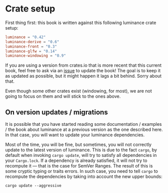 # Crate setup

First thing first: this book is written against this following luminance crate setup:

```toml
luminance = "0.42"
luminance-derive = "0.6"
luminance-front = "0.3"
luminance-glfw = "0.14"
luminance-windowing = "0.9"
```

If you are using a version from crates.io that is more recent that this current book, feel free to
ask via an [issue](https://github.com/phaazon/luminance-rs/issues) to update the book! The goal is
to keep it as updated as possible, but it might happen it lags a bit behind. Sorry about that.

Even though some other crates exist (windowing, for most), we are not going to focus on them and
will stick to the ones above.

## On version updates / migrations

It is possible that you have started reading some documentation / examples / the book about
luminance at a previous version as the one described here. In that case, you will want to
update your luminance dependencies.

Most of the time, you will be fine, but sometimes, you will not correctly update to the latest
version of luminance. This is due to the fact `cargo`, by default when invoking `cargo update`,
will try to satisfy all dependencies in your `Cargo.lock`. If a dependency is already satisfied,
it will not try to recompute it — that is the case for SemVer Ranges. The result of this is some
cryptic typing or traits errors. In such case, you need to tell `cargo` to recompute the
dependencies by taking into account the new upper bounds:

```
cargo update --aggressive
```
